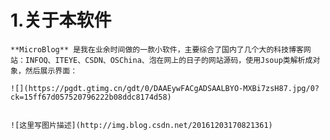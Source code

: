  
# 1.关于本软件<br/>
    **MicroBlog** 是我在业余时间做的一款小软件，主要综合了国内了几个大的科技博客网站：INFOQ、ITEYE、CSDN、OSChina、泡在网上的日子的网站源码，使用Jsoup类解析成对象，然后展示界面：
	
	![](https://pgdt.gtimg.cn/gdt/0/DAAEywFACgADSAALBYO-MXBi7zsH87.jpg/0?ck=15ff67d057520796222b08ddc8174d58)
	
	
	![这里写图片描述](http://img.blog.csdn.net/20161203170821361)
	
